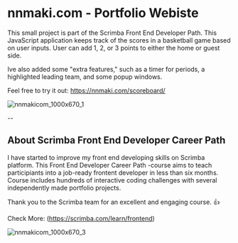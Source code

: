 # nnmaki.com - Portfolio Webiste

This small project is part of the Scrimba Front End Developer Path. This JavaScript application keeps track of the scores in a basketball game based on user inputs. User can add 1, 2, or 3 points to either the home or guest side.

Ive also added some "extra features," such as a timer for periods, a highlighted leading team, and some popup windows.

Feel free to try it out: https://nnmaki.com/scoreboard/

![nnmakicom_1000x670_1](https://github.com/user-attachments/assets/69d279ea-9430-4b5a-8ccb-1f6d2c981010)


--
## About Scrimba Front End Developer Career Path

I have started to improve my front end developing skills on Scrimba platform. This Front End Developer Career Path -course aims to teach participiants into a job-ready frontent developer in less than six months. Course includes hundreds of interactive coding challenges with several independently made portfolio projects.

Thank you to the Scrimba team for an excellent and engaging course. 👍

Check More: (https://scrimba.com/learn/frontend)

![nnmakicom_1000x670_3](https://github.com/user-attachments/assets/21cec2d0-21bc-4a41-a9ca-60504901a125)
